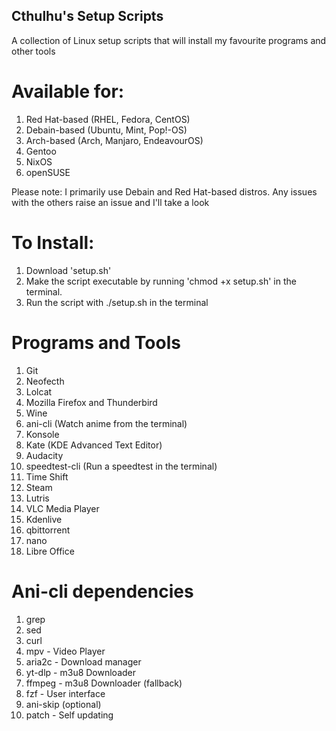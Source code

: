 ## Cthulhu's Setup Scripts
A collection of Linux setup scripts that will install my favourite programs and other tools

# Available for:

1. Red Hat-based (RHEL, Fedora, CentOS)
2. Debain-based  (Ubuntu, Mint, Pop!-OS)
3. Arch-based    (Arch, Manjaro, EndeavourOS)
5. Gentoo
6. NixOS
7. openSUSE

Please note: I primarily use Debain and Red Hat-based distros. Any issues with the others raise an issue and I'll take a look

# To Install: 

1. Download 'setup.sh'
2. Make the script executable by running 'chmod +x setup.sh' in the terminal.
3. Run the script with ./setup.sh in the terminal

# Programs and Tools

1. Git
2. Neofecth
3. Lolcat
4. Mozilla Firefox and Thunderbird
5. Wine
6. ani-cli (Watch anime from the terminal)
7. Konsole
8. Kate (KDE Advanced Text Editor)
9. Audacity
10. speedtest-cli (Run a speedtest in the terminal)
11. Time Shift
12. Steam
13. Lutris
14. VLC Media Player
15. Kdenlive
16. qbittorrent
17. nano
18. Libre Office

# Ani-cli dependencies

1. grep
2. sed
3. curl
4. mpv - Video Player
5. aria2c - Download manager
6. yt-dlp - m3u8 Downloader
7. ffmpeg - m3u8 Downloader (fallback)
8. fzf - User interface
9. ani-skip (optional)
10. patch - Self updating



